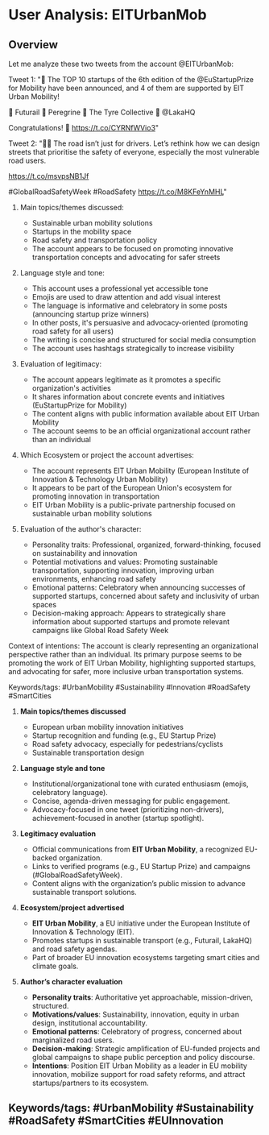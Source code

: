 # User Analysis: EITUrbanMob

## Overview

<think>
Let me analyze these two tweets from the account @EITUrbanMob:

Tweet 1:
"🚨 The TOP 10 startups of the 6th edition of the @EuStartupPrize for Mobility have been announced, and 4 of them are supported by EIT Urban Mobility!

🥇 Futurail
🥇 Peregrine
🥇 The Tyre Collective
🥇 @LakaHQ

Congratulations! 👏 https://t.co/CYRNfWVio3"

Tweet 2:
"🚶‍♀️ The road isn’t just for drivers. Let’s rethink how we can design streets that prioritise the safety of everyone, especially the most vulnerable road users.

https://t.co/msvpsNB1Jf

#GlobalRoadSafetyWeek #RoadSafety https://t.co/M8KFeYnMHL"

1. Main topics/themes discussed:
   - Sustainable urban mobility solutions
   - Startups in the mobility space
   - Road safety and transportation policy
   - The account appears to be focused on promoting innovative transportation concepts and advocating for safer streets

2. Language style and tone:
   - This account uses a professional yet accessible tone
   - Emojis are used to draw attention and add visual interest
   - The language is informative and celebratory in some posts (announcing startup prize winners)
   - In other posts, it's persuasive and advocacy-oriented (promoting road safety for all users)
   - The writing is concise and structured for social media consumption
   - The account uses hashtags strategically to increase visibility

3. Evaluation of legitimacy:
   - The account appears legitimate as it promotes a specific organization's activities
   - It shares information about concrete events and initiatives (EuStartupPrize for Mobility)
   - The content aligns with public information available about EIT Urban Mobility
   - The account seems to be an official organizational account rather than an individual

4. Which Ecosystem or project the account advertises:
   - The account represents EIT Urban Mobility (European Institute of Innovation & Technology Urban Mobility)
   - It appears to be part of the European Union's ecosystem for promoting innovation in transportation
   - EIT Urban Mobility is a public-private partnership focused on sustainable urban mobility solutions

5. Evaluation of the author's character:
   - Personality traits: Professional, organized, forward-thinking, focused on sustainability and innovation
   - Potential motivations and values: Promoting sustainable transportation, supporting innovation, improving urban environments, enhancing road safety
   - Emotional patterns: Celebratory when announcing successes of supported startups, concerned about safety and inclusivity of urban spaces
   - Decision-making approach: Appears to strategically share information about supported startups and promote relevant campaigns like Global Road Safety Week
 
Context of intentions: The account is clearly representing an organizational perspective rather than an individual. Its primary purpose seems to be promoting the work of EIT Urban Mobility, highlighting supported startups, and advocating for safer, more inclusive urban transportation systems.

Keywords/tags: #UrbanMobility #Sustainability #Innovation #RoadSafety #SmartCities
</think>

1. **Main topics/themes discussed**  
   - European urban mobility innovation initiatives  
   - Startup recognition and funding (e.g., EU Startup Prize)  
   - Road safety advocacy, especially for pedestrians/cyclists  
   - Sustainable transportation design  

2. **Language style and tone**  
   - Institutional/organizational tone with curated enthusiasm (emojis, celebratory language).  
   - Concise, agenda-driven messaging for public engagement.  
   - Advocacy-focused in one tweet (prioritizing non-drivers), achievement-focused in another (startup spotlight).  

3. **Legitimacy evaluation**  
   - Official communications from **EIT Urban Mobility**, a recognized EU-backed organization.  
   - Links to verified programs (e.g., EU Startup Prize) and campaigns (#GlobalRoadSafetyWeek).  
   - Content aligns with the organization’s public mission to advance sustainable transport solutions.  

4. **Ecosystem/project advertised**  
   - **EIT Urban Mobility**, a EU initiative under the European Institute of Innovation & Technology (EIT).  
   - Promotes startups in sustainable transport (e.g., Futurail, LakaHQ) and road safety agendas.  
   - Part of broader EU innovation ecosystems targeting smart cities and climate goals.  

5. **Author’s character evaluation**  
   - **Personality traits**: Authoritative yet approachable, mission-driven, structured.  
   - **Motivations/values**: Sustainability, innovation, equity in urban design, institutional accountability.  
   - **Emotional patterns**: Celebratory of progress, concerned about marginalized road users.  
   - **Decision-making**: Strategic amplification of EU-funded projects and global campaigns to shape public perception and policy discourse.  
   - **Intentions**: Position EIT Urban Mobility as a leader in EU mobility innovation, mobilize support for road safety reforms, and attract startups/partners to its ecosystem.  

**Keywords/tags**: #UrbanMobility #Sustainability #RoadSafety #SmartCities #EUInnovation
---
